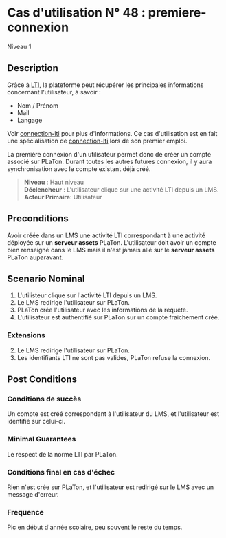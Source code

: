 
# Cas d'utilisation N° 48 :  premiere-connexion

Niveau 1

## Description

Grâce à [LTI](https://github.com/PremierLangage/plconception/blob/master/conception/concept/lti.md), la plateforme peut récupérer les principales informations concernant l'utilisateur, à savoir :

* Nom / Prénom
* Mail
* Langage

Voir [connection-lti](https://github.com/PremierLangage/platon-conception/edit/master/UC/Utilisateur/connection-lti.md) pour plus d'informations. Ce cas d'utilisation est en fait une spécialisation de [connection-lti](https://github.com/PremierLangage/platon-conception/edit/master/UC/Utilisateur/connection-lti.md) lors de son premier emploi. 

La première connexion d'un utilisateur permet donc de créer un compte associé sur PLaTon. Durant toutes les autres futures connexion, il y aura synchronisation avec le compte existant déjà créé.

> **Niveau** : Haut niveau   
> **Déclencheur** : L'utilisateur clique sur une activité LTI depuis un LMS.   
> **Acteur Primaire**: Utilisateur   
 
 
## Preconditions

Avoir créée dans un LMS une activité LTI correspondant à une activité déployée sur un **serveur assets** PLaTon. L'utilisateur doit avoir un compte bien renseigné dans le LMS mais il n'est jamais allé sur le **serveur assets** PLaTon auparavant.


## Scenario Nominal

1.	L'utilisteur clique sur l'activité LTI depuis un LMS.   
2.	Le LMS redirige l'utilisateur sur PLaTon.   
3.	PLaTon crée l'utilisateur avec les informations de la requête.  
4.	L'utilisateur est authentifié sur PLaTon sur un compte fraichement créé.  

### Extensions

2. Le LMS redirige l'utilisateur sur PLaTon.   
3. Les identifiants LTI ne sont pas valides, PLaTon refuse la connexion.   

## Post Conditions

### Conditions de succès 

Un compte est créé correspondant à l'utilisateur du LMS, et l'utilisateur est identifié sur celui-ci.

### Minimal Guarantees

Le respect de la norme LTI par PLaTon.

### Conditions final en cas d'échec

Rien n'est crée sur PLaTon, et l'utilisateur est redirigé sur le LMS avec un message d'erreur.

### Frequence

Pic en début d'année scolaire, peu souvent le reste du temps.
